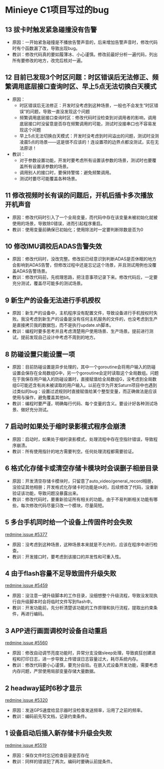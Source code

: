 # Minieye C1项目写过的bug

## 13 拔卡时触发紧急碰撞没有告警

- 原因：一开始紧急碰撞是不播放告警声音的，后来增加告警声音时，修改代码时有个函数漏了改，导致出现bug。
- 教训：修改代码真的要如履薄冰、小心谨慎。修改前最好分析一遍代码，列出所有要修改的地方，改完后核对一遍。

## 12 目前已发现3个时区问题：时区错误后无法修正、频繁调用底层接口查询时区、早上5点无法切换白天模式

- 原因：
    - 时区错误后无法修正：开发时没考虑到这种场景，一般也不会发生“时区错误”的问题，导致一直没发现这个问题
    - 频繁调用底层接口查询时区：修改代码时没检查到对调用者的影响，调用底层接口时没留意是否存在频繁调用的可能，测试时没接串口也不容易发现这个问题
    - 早上5点无法切换白天模式：开发时没考虑到时间溢出的问题，测试时没测凌晨5点的场景——这是很不应该的！连设置项的边界点都没测试，实在无法原谅！
- 教训：
    - 对于参数设置功能，开发时要考虑所有设置该参数的场景，测试时也要覆盖所有设置该参数的场景。
    - 调用别人的接口时，要保持警惕：避免频繁调用。
    - 测试时要尽可能覆盖各种场景。

## 11 修改视频时长有误的问题后，开机后插卡多次播放开机声音

- 原因：修改代码时引入了一个全局变量，而代码中存在该变量未被初始化就被使用的场景，导致除0错误，进而引起程序重启。
- 教训：使用变量前确保已初始化；使用除法时一定要判断除数是否为0

## 10 修改IMU调校后ADAS告警失效

- 原因：修改代码时，没改完整。修改前已经意识到判断ADAS是否休眠的地方会影响到ADAS告警，但修改过程中还是忘记这个场景，并且测试用例也没覆盖ADAS告警场景。
- 教训：修改代码前，先梳理思路，把注意事项记录下来。修改代码后，一定要充分测试，覆盖尽可能多的测试场景。

## 9 新生产的设备无法进行手机授权

- 原因：新生产的设备中，主机程序没有配置文件，导致设备进行手机授权时失败。我没考虑到新生产的设备是没有任何主机服务的文件的，也没考虑到生产是直接拷贝我的数据包，而不是执行update.sh脚本。
- 教训：编程时要多思考并且考虑清楚用户使用场景、生产场景。提前进行测试，提前发现自己设计中考虑不周到的地方。

## 8 防碰设置只能设置一项

- 原因：目前防碰设置是异步处理的，其中一个goroutine会将用户输入的防碰设置会保存在全局数组G中，另一个goroutine会定时读取这个全局数组。问题在于我保存用户输入的防碰设置时，直接赋值给全局数组G，没考虑到全局数组G可能还含有尚未被读取的用户输入。以前在华为开发Saturn项目中也遇到过类似的bug：设置过滤规则时直接赋值给某个整型变量，而正确做法是应该使用与操作，避免覆盖其他bit。
- 教训：编程时要严谨，明确每行代码、每个变量的含义。要设计好各种测试场景、做好充分测试。

## 7 启动时如果处于缩时录影模式程序会崩溃

- 原因：启动时，如果处于缩时录影模式，处理流程中存在空指针错误，导致程序崩溃。
- 教训：所有使用指针的地方需要判空。任何处理流程都需要验证。

## 6 格式化存储卡或清空存储卡模块时会误删子相册目录

- 原因：开发清空存储卡模块时，只留意了auto_video/general_record相册，没验证其他相册；开发格式化存储卡时功能是ok的，后续修改了代码，没重新验证该功能，导致问题没暴露出来。
- 教训：修改代码时，要重新验证所有相关的功能。由于不易判断相关功能有哪些，每次修改代码尽量只改一个模块，尽量简短。

## 5 多台手机同时给一个设备上传固件时会失败

[redmine issue #5377](https://redmine.minieye.tech/issues/5377)

- 原因：没考虑到这种场景，这种场景本来就是不允许的，应该在程序中进行检查。
- 教训：开发接口时，要考虑到该接口的并发性和可重入性。

## 4 由于flash容量不足导致固件升级失败

[redmine issue #5459](https://redmine.minieye.tech/issues/5459)

- 原因：没注意一键升级脚本的工作目录，没细想整个升级流程，导致没发现执行自升级脚本时会将临时文件写到flash中。
- 教训：开发功能前，先分析清楚该功能的工作原理和执行流程，提取出约束条件，再进行编码。

## 3 APP进行画面调校时设备自动重启

[redmine issue #5560](https://redmine.minieye.tech/issues/5560)

- 原因：修改自动调节亮度功能时，异常分支没做sleep处理，导致疯狂创建进程和打印日志，进一步导致上传错误日志容量过大，耗尽系统内存。
- 教训：修改代码要小心谨慎，要充分自验。在嵌入式设备开发功能，需要考虑内存问题，严禁使用局部变量存储大量数据。

## 2 headway延时6秒才显示

[redmine issue #5320](https://redmine.minieye.tech/issues/5320)

- 原因：发送GPS速度给显示器时没检查发送频率，沿用了之前的频率。
- 教训：编码前先写文档，记录约束条件。

## 1 设备启动后插入新存储卡升级会失败

[redmine issue #5519](https://redmine.minieye.tech/issues/5519)

- 原因：保存文件时忘记检查目录是否存在
- 教训：同样的错误犯了两次。编码时要确认前提条件。
